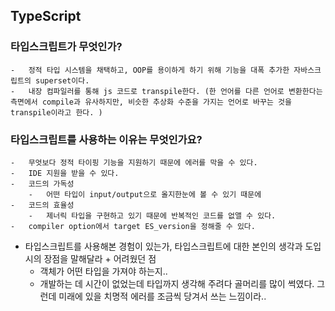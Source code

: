 ## TypeScript

### 타입스크립트가 무엇인가?

    -   정적 타입 시스템을 채택하고, OOP를 용이하게 하기 위해 기능을 대폭 추가한 자바스크립트의 superset이다.
    -   내장 컴파일러를 통해 js 코드로 transpile한다. (한 언어를 다른 언어로 변환한다는 측면에서 compile과 유사하지만, 비슷한 추상화 수준을 가지는 언어로 바꾸는 것을 transpile이라고 한다. )

### 타입스크립트를 사용하는 이유는 무엇인가요?

    -   무엇보다 정적 타이핑 기능을 지원하기 때문에 에러를 막을 수 있다.
    -   IDE 지원을 받을 수 있다.
    -   코드의 가독성
        -   어떤 타입이 input/output으로 올지한눈에 볼 수 있기 때문에
    -   코드의 효율성
        -   제너릭 타입을 구현하고 있기 때문에 반복적인 코드를 없앨 수 있다.
    -   compiler option에서 target ES_version을 정해줄 수 있다.

-   타입스크립트를 사용해본 경험이 있는가, 타입스크립트에 대한 본인의 생각과 도입시의 장점을 말해달라 + 어려웠던 점
    -   객체가 어떤 타입을 가져야 하는지..
    -   개발하는 데 시간이 없었는데 타입까지 생각해 주려다 골머리를 많이 썩였다. 그런데 미래에 있을 치명적 에러를 조금씩 당겨서 쓰는 느낌이라..
